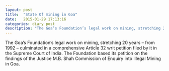 ```yaml
---
layout: post
title:  "State Of mining in Goa"
date:   2015-01-29 17:13:16
categories: diary post 
description: "The Goa’s Foundation’s legal work on mining, stretching 20 years – from 1992 – culminated in a comprehensive Article 32 writ petition filed by it in the Supreme Court of India. The Foundation based its petition on the findings of the Justice M.B. Shah Commission of Enquiry into Illegal Mining in Goa."
---
```

The Goa’s Foundation’s legal work on mining, stretching 20 years – from 1992 – culminated in a comprehensive Article 32 writ petition filed by it in the Supreme Court of India. The Foundation based its petition on the findings of the Justice M.B. Shah Commission of Enquiry into Illegal Mining in Goa.



